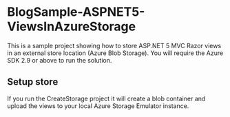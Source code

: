 # BlogSample-ASPNET5-ViewsInAzureStorage
This is a sample project showing how to store ASP.NET 5 MVC Razor views in an external store location (Azure Blob Storage). You will require the Azure SDK 2.9 or above to run the solution.

## Setup store
If you run the CreateStorage project it will create a blob container and upload the views to your local Azure Storage Emulator instance.
